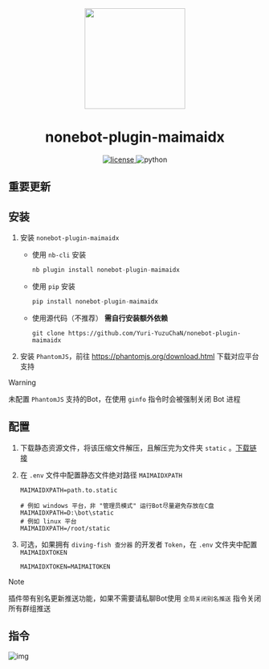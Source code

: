 <div align='center'>
    <a><img src='https://raw.githubusercontent.com/Yuri-YuzuChaN/nonebot-plugin-maimaidx/master/favicon.png' width='200px' height='200px' akt='maimaidx'></a>
</div>

<div align='center'>

# nonebot-plugin-maimaidx

<a href='./LICENSE'>
    <img src='https://img.shields.io/github/license/Yuri-YuzuChaN/nonebot-plugin-maimaidx' alt='license'>
</a>
<img src='https://img.shields.io/badge/python-3.8+-blue.svg' alt='python'>
</div>


## 重要更新

## 安装

1. 安装 `nonebot-plugin-maimaidx`

    - 使用 `nb-cli` 安装
        ``` python
        nb plugin install nonebot-plugin-maimaidx
        ```
    - 使用 `pip` 安装
        ``` python
        pip install nonebot-plugin-maimaidx
        ```
    - 使用源代码（不推荐） **需自行安装额外依赖**
        ``` git
        git clone https://github.com/Yuri-YuzuChaN/nonebot-plugin-maimaidx
        ```
    
2. 安装 `PhantomJS`，前往 https://phantomjs.org/download.html 下载对应平台支持

> [!WARNING]
> 未配置 `PhantomJS` 支持的Bot，在使用 `ginfo` 指令时会被强制关闭 Bot 进程

## 配置
   
1. 下载静态资源文件，将该压缩文件解压，且解压完为文件夹 `static` 。[下载链接](https://cloud.yuzuchan.moe/f/JjHN/static.zip)
2. 在 `.env` 文件中配置静态文件绝对路径 `MAIMAIDXPATH`

   ``` dotenv
   MAIMAIDXPATH=path.to.static

   # 例如 windows 平台，非 "管理员模式" 运行Bot尽量避免存放在C盘
   MAIMAIDXPATH=D:\bot\static
   # 例如 linux 平台
   MAIMAIDXPATH=/root/static
   ```

3. 可选，如果拥有 `diving-fish 查分器` 的开发者 `Token`，在 `.env` 文件夹中配置 `MAIMAIDXTOKEN`
   
   ``` dotenv
   MAIMAIDXTOKEN=MAIMAITOKEN
   ```

> [!NOTE]
> 插件带有别名更新推送功能，如果不需要请私聊Bot使用 `全局关闭别名推送` 指令关闭所有群组推送

## 指令

![img](https://raw.githubusercontent.com/Yuri-YuzuChaN/nonebot-plugin-maimaidx/master/nonebot_plugin_maimaidx/maimaidxhelp.png)
